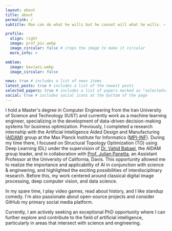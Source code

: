 ```yaml
---
layout: about
title: about
permalink: /
subtitle: Man can do what he wills but he cannot will what he wills. — Arthur Schopenhauer

profile:
  align: right
  image: prof_pic.webp
  image_circular: false # crops the image to make it circular
  more_info: >

emblem:
  image: kaviani.webp
  image_circular: false

news: true # includes a list of news items
latest_posts: true # includes a list of the newest posts
selected_papers: true # includes a list of papers marked as "selected={true}"
social: true # includes social icons at the bottom of the page
---
```


I hold a Master's degree in Computer Engineering from the Iran University of Science and Technology (IUST) and currently work as a machine learning engineer, specializing in the development of data-driven decision-making systems for business optimization. Previously, I completed a research internship with the Artificial Intelligence Aided Design and Manufacturing (<a href="https://aidam.mpi-inf.mpg.de/">AIDAM</a>) group at the Max Planck Institute for Informatics (<a href="https://www.mpi-inf.mpg.de/home/">MPI-INF</a>). During my time there, I focused on Structural Topology Optimization (TO) using Deep Learning (DL) under the supervision of <a href="https://aidam.mpi-inf.mpg.de/?view=people_vahid">Dr. Vahid Babaei</a>, the AIDAM group leader, and in collaboration with <a href="https://julianpanetta.com/">Prof. Julian Panetta</a>, an Assistant Professor at the University of California, Davis. This opportunity allowed me to realize the importance and applicability of AI in conjunction with science & engineering, and highlighted the exciting possibilities of interdisciplinary research. Before this, my work centered around classical digital image processing, deep computer vision, and data science.

In my spare time, I play video games, read about history, and I like standup comedy. I'm also passionate about open-source projects and consider GitHub my primary social media platform.

Currently, I am actively seeking an exceptional PhD opportunity where I can further explore and contribute to the field of artificial intelligence, particularly in areas that intersect with science and engineering.
